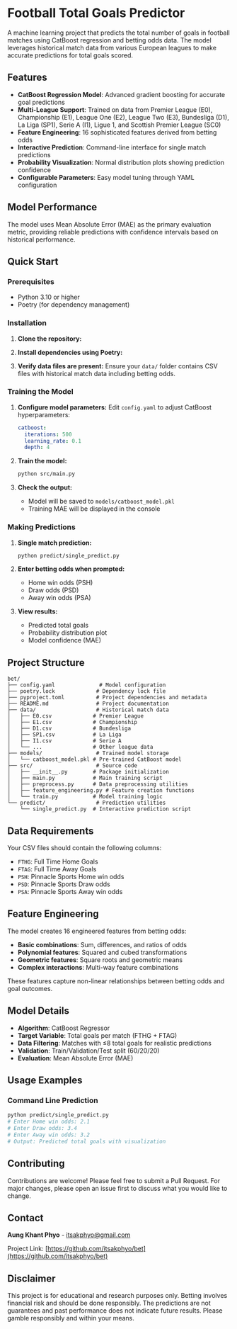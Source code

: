 # Football Total Goals Predictor

A machine learning project that predicts the total number of goals in football matches using CatBoost regression and betting odds data. The model leverages historical match data from various European leagues to make accurate predictions for total goals scored.

## Features

- **CatBoost Regression Model**: Advanced gradient boosting for accurate goal predictions
- **Multi-League Support**: Trained on data from Premier League (E0), Championship (E1), League One (E2), League Two (E3), Bundesliga (D1), La Liga (SP1), Serie A (I1), Ligue 1, and Scottish Premier League (SC0)
- **Feature Engineering**: 16 sophisticated features derived from betting odds
- **Interactive Prediction**: Command-line interface for single match predictions
- **Probability Visualization**: Normal distribution plots showing prediction confidence
- **Configurable Parameters**: Easy model tuning through YAML configuration

## Model Performance

The model uses Mean Absolute Error (MAE) as the primary evaluation metric, providing reliable predictions with confidence intervals based on historical performance.

## Quick Start

### Prerequisites

- Python 3.10 or higher
- Poetry (for dependency management)

### Installation

1. **Clone the repository:**

2. **Install dependencies using Poetry:**

3. **Verify data files are present:**
   Ensure your `data/` folder contains CSV files with historical match data including betting odds.

### Training the Model

1. **Configure model parameters:**
   Edit `config.yaml` to adjust CatBoost hyperparameters:
   ```yaml
   catboost:
     iterations: 500
     learning_rate: 0.1
     depth: 4
   ```

2. **Train the model:**
   ```bash
   python src/main.py
   ```

3. **Check the output:**
   - Model will be saved to `models/catboost_model.pkl`
   - Training MAE will be displayed in the console

### Making Predictions

1. **Single match prediction:**
   ```bash
   python predict/single_predict.py
   ```

2. **Enter betting odds when prompted:**
   - Home win odds (PSH)
   - Draw odds (PSD)
   - Away win odds (PSA)

3. **View results:**
   - Predicted total goals
   - Probability distribution plot
   - Model confidence (MAE)

## Project Structure

```
bet/
├── config.yaml              # Model configuration
├── poetry.lock             # Dependency lock file
├── pyproject.toml          # Project dependencies and metadata
├── README.md               # Project documentation
├── data/                   # Historical match data
│   ├── E0.csv             # Premier League
│   ├── E1.csv             # Championship
│   ├── D1.csv             # Bundesliga
│   ├── SP1.csv            # La Liga
│   ├── I1.csv             # Serie A
│   └── ...                # Other league data
├── models/                 # Trained model storage
│   └── catboost_model.pkl # Pre-trained CatBoost model
├── src/                    # Source code
│   ├── __init__.py        # Package initialization
│   ├── main.py            # Main training script
│   ├── preprocess.py      # Data preprocessing utilities
│   ├── feature_engineering.py # Feature creation functions
│   └── train.py           # Model training logic
└── predict/                # Prediction utilities
    └── single_predict.py  # Interactive prediction script
```

## Data Requirements

Your CSV files should contain the following columns:
- `FTHG`: Full Time Home Goals
- `FTAG`: Full Time Away Goals  
- `PSH`: Pinnacle Sports Home win odds
- `PSD`: Pinnacle Sports Draw odds
- `PSA`: Pinnacle Sports Away win odds


## Feature Engineering

The model creates 16 engineered features from betting odds:

- **Basic combinations**: Sum, differences, and ratios of odds
- **Polynomial features**: Squared and cubed transformations
- **Geometric features**: Square roots and geometric means
- **Complex interactions**: Multi-way feature combinations

These features capture non-linear relationships between betting odds and goal outcomes.

## Model Details

- **Algorithm**: CatBoost Regressor
- **Target Variable**: Total goals per match (FTHG + FTAG)
- **Data Filtering**: Matches with ≤8 total goals for realistic predictions
- **Validation**: Train/Validation/Test split (60/20/20)
- **Evaluation**: Mean Absolute Error (MAE)

## Usage Examples

### Command Line Prediction
```bash
python predict/single_predict.py
# Enter Home win odds: 2.1
# Enter Draw odds: 3.4
# Enter Away win odds: 3.2
# Output: Predicted total goals with visualization
```

## Contributing

Contributions are welcome! Please feel free to submit a Pull Request. For major changes, please open an issue first to discuss what you would like to change.

## Contact

**Aung Khant Phyo** - [itsakphyo@gmail.com](mailto:itsakphyo@gmail.com)

Project Link: [https://github.com/itsakphyo/bet](https://github.com/itsakphyo/bet)

## Disclaimer

This project is for educational and research purposes only. Betting involves financial risk and should be done responsibly. The predictions are not guarantees and past performance does not indicate future results. Please gamble responsibly and within your means.
